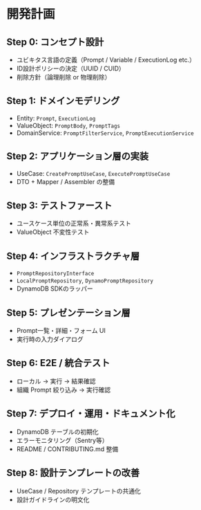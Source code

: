 # 開発計画

## Step 0: コンセプト設計

- ユビキタス言語の定義（Prompt / Variable / ExecutionLog etc.）
- ID設計ポリシーの決定（UUID / CUID）
- 削除方針（論理削除 or 物理削除）

## Step 1: ドメインモデリング

- Entity: `Prompt`, `ExecutionLog`
- ValueObject: `PromptBody`, `PromptTags`
- DomainService: `PromptFilterService`, `PromptExecutionService`

## Step 2: アプリケーション層の実装

- UseCase: `CreatePromptUseCase`, `ExecutePromptUseCase`
- DTO + Mapper / Assembler の整備

## Step 3: テストファースト

- ユースケース単位の正常系・異常系テスト
- ValueObject 不変性テスト

## Step 4: インフラストラクチャ層

- `PromptRepositoryInterface`
- `LocalPromptRepository`, `DynamoPromptRepository`
- DynamoDB SDKのラッパー

## Step 5: プレゼンテーション層

- Prompt一覧・詳細・フォーム UI
- 実行時の入力ダイアログ

## Step 6: E2E / 統合テスト

- ローカル → 実行 → 結果確認
- 組織 Prompt 絞り込み → 実行確認

## Step 7: デプロイ・運用・ドキュメント化

- DynamoDB テーブルの初期化
- エラーモニタリング（Sentry等）
- README / CONTRIBUTING.md 整備

## Step 8: 設計テンプレートの改善

- UseCase / Repository テンプレートの共通化
- 設計ガイドラインの明文化
